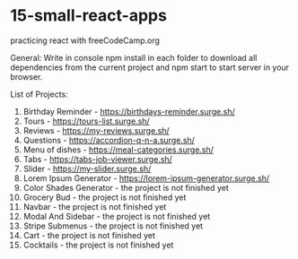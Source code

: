 # 15-small-react-apps

practicing react with freeCodeCamp.org

General:
Write in console npm install in each folder to download all dependencies from the current project and npm start to start server in your browser.

List of Projects:

1. Birthday Reminder - https://birthdays-reminder.surge.sh/
2. Tours - https://tours-list.surge.sh/
3. Reviews - https://my-reviews.surge.sh/
4. Questions - https://accordion-q-n-a.surge.sh/
5. Menu of dishes - https://meal-categories.surge.sh/
6. Tabs - https://tabs-job-viewer.surge.sh/
7. Slider - https://my-slider.surge.sh/
8. Lorem Ipsum Generator - https://lorem-ipsum-generator.surge.sh/
9. Color Shades Generator - the project is not finished yet
10.   Grocery Bud - the project is not finished yet
11.   Navbar - the project is not finished yet
12.   Modal And Sidebar - the project is not finished yet
13.   Stripe Submenus - the project is not finished yet
14.   Cart - the project is not finished yet
15.   Cocktails - the project is not finished yet

